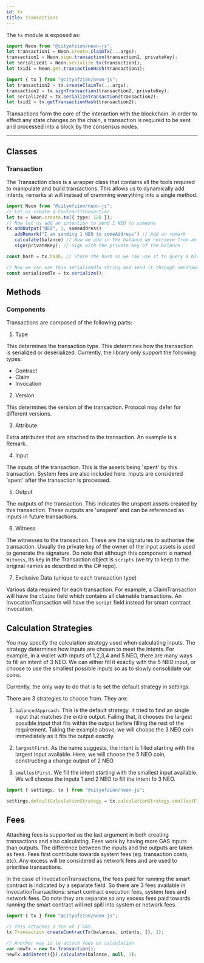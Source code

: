 ```yaml
---
id: tx
title: Transactions
---
```


The `tx` module is exposed as:

```ts
import Neon from "@cityofzion/neon-js";
let transaction1 = Neon.create.claimTx(...args);
transaction1 = Neon.sign.transaction(transaction1, privateKey);
let serialized1 = Neon.serialize.tx(transaction1);
let txid1 = Neon.get.transactionHash(transaction1);

import { tx } from "@cityofzion/neon-js";
let transaction2 = tx.createClaimTx(...args);
transaction2 = tx.signTransaction(transaction2, privateKey);
let serialized2 = tx.serializeTransaction(transaction2);
let txid2 = tx.getTransactionHash(transaction2);
```

Transactions form the core of the interaction with the blockchain. In order to effect any state changes on the chain, a transaction is required to be sent and processed into a block by the consensus nodes.

---

## Classes

### Transaction

The Transaction class is a wrapper class that contains all the tools required to manipulate and build transactions. This allows us to dynamically add intents, remarks at will instead of cramming everything into a single method.

```ts
import Neon from "@cityofzion/neon-js";
// Let us create a ContractTransaction
let tx = Neon.create.tx({ type: 128 });
// Now let us add an intention to send 1 NEO to someone
tx.addOutput("NEO", 1, someAddress)
  .addRemark("I am sending 1 NEO to someAddress") // Add an remark
  .calculate(balance) // Now we add in the balance we retrieve from an external API and calculate the required inputs.
  .sign(privateKey); // Sign with the private key of the balance

const hash = tx.hash; // Store the hash so we can use it to query a block explorer.

// Now we can use this serializedTx string and send it through sendrawtransaction RPC call.
const serializedTx = tx.serialize();
```

## Methods

### Components

Transactions are composed of the following parts:

1. Type

This determines the transaction type. This determines how the transaction is serialized or deserialized. Currently, the library only support the following types:

- Contract
- Claim
- Invocation

2. Version

This determines the version of the transaction. Protocol may defer for different versions.

3. Attribute

Extra attributes that are attached to the transaction. An example is a Remark.

4. Input

The inputs of the transaction. This is the assets being 'spent' by this transaction. System fees are also included here. Inputs are considered 'spent' after the transaction is processed.

5. Output

The outputs of the transaction. This indicates the unspent assets created by this transaction. These outputs are 'unspent' and can be referenced as inputs in future transactions.

6. Witness

The witnesses to the transaction. These are the signatures to authorise the transaction. Usually the private key of the owner of the input assets is used to generate the signature. Do note that although this component is named `Witness`, its key in the Transaction object is `scripts` (we try to keep to the original names as described in the C# repo).

7. Exclusive Data (unique to each transaction type)

Various data required for each transaction. For example, a ClaimTransaction will have the `claims` field which contains all claimable transactions. An InvocationTransaction will have the `script` field instead for smart contract invocation.

## Calculation Strategies

You may specify the calculation strategy used when calculating inputs. The strategy determines how inputs are chosen to meet the intents. For example, in a wallet with inputs of 1,2,3,4 and 5 NEO, there are many ways to fill an intent of 3 NEO. We can either fill it exactly with the 5 NEO input, or choose to use the smallest possible inputs so as to slowly consolidate our coins.

Currently, the only way to do that is to set the default strategy in settings.

There are 3 strategies to choose from. They are:

1. `balancedApproach`. This is the default strategy. It tried to find an single input that matches the entire output. Failing that, it chooses the largest possible input that fits within the output before filling the rest of the requirement. Taking the example above, we will choose the 3 NEO coin immediately as it fits the output exactly.

2. `largestFirst`. As the name suggests, the intent is filled starting with the largest input available. Here, we will choose the 5 NEO coin, constructing a change output of 2 NEO.

3. `smallestFirst`. We fill the intent starting with the smallest input available. We will choose the inputs 1 and 2 NEO to fill the intent fo 3 NEO.

```ts
import { settings, tx } from "@cityofzion/neon-js";

settings.defaultCalculationStrategy = tx.calculationStrategy.smallestFirst;
```

## Fees

Attaching fees is supported as the last argument in both creating transactions and also calculating. Fees work by having more GAS inputs than outputs. The difference between the inputs and the outputs are taken as fees. Fees first contribute towards system fees (eg. transaction costs, etc). Any excess will be considered as network fees and are used to prioritise transactions.

In the case of InvocationTransactions, the fees paid for running the smart contract is indicated by a separate field. So there are 3 fees available in InvocationTransactions: smart contract execution fees, system fees and network fees. Do note they are separate so any excess fees paid towards running the smart contract will not spill into system or network fees.

```ts
import { tx } from "@cityofzion/neon-js";

// This attaches a fee of 1 GAS.
tx.Transaction.createContractTx(balances, intents, {}, 1);

// Another way is to attach fees on calculation
var newTx = new tx.Transaction();
newTx.addIntent({}).calculate(balance, null, 1);
```
